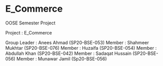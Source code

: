 # E_Commerce
OOSE Semester Project

Project : E_Commerce

Group Leader : Anees Ahmad (SP20-BSE-053)
Member : Shahmeer Mukhtar (SP20-BSE-076)
Member : Huzaifa (SP20-BSE-054)
Member : Abdullah Khan (SP20-BSE-042)
Member : Sadaqat Hussain (SP20-BSE-056)
Member : Munawar Jamil (Sp20-BSE-056)
